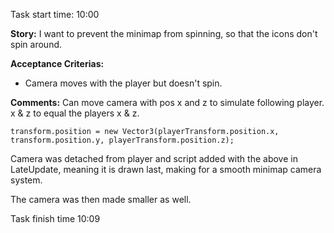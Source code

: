 Task start time: 10:00

**Story:**
I want to prevent the minimap from spinning, so that the icons don't spin around.

**Acceptance Criterias:**
- Camera moves with the player but doesn't spin.

**Comments:**
Can move camera with pos x and z to simulate following player. x & z to equal the players x & z.

```
transform.position = new Vector3(playerTransform.position.x, transform.position.y, playerTransform.position.z);
```

Camera was detached from player and script added with the above in LateUpdate, meaning it is drawn last, making for a smooth minimap camera system.

The camera was then made smaller as well.

Task finish time 10:09